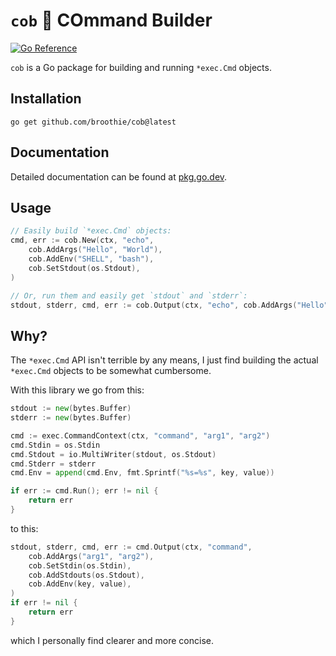 #  `cob` 🌽 COmmand Builder

[![Go Reference](https://pkg.go.dev/badge/github.com/broothie/cob.svg)](https://pkg.go.dev/github.com/broothie/cob)

`cob` is a Go package for building and running `*exec.Cmd` objects.

## Installation

```shell
go get github.com/broothie/cob@latest
```

## Documentation

Detailed documentation can be found at [pkg.go.dev](https://pkg.go.dev/github.com/broothie/cob).

## Usage

```go
// Easily build `*exec.Cmd` objects:
cmd, err := cob.New(ctx, "echo",
	cob.AddArgs("Hello", "World"),
	cob.AddEnv("SHELL", "bash"),
	cob.SetStdout(os.Stdout),
)

// Or, run them and easily get `stdout` and `stderr`:
stdout, stderr, cmd, err := cob.Output(ctx, "echo", cob.AddArgs("Hello", "World"))
```

## Why?

The `*exec.Cmd` API isn't terrible by any means,
I just find building the actual `*exec.Cmd` objects to be somewhat cumbersome.

With this library we go from this:

```go
stdout := new(bytes.Buffer)
stderr := new(bytes.Buffer)

cmd := exec.CommandContext(ctx, "command", "arg1", "arg2")
cmd.Stdin = os.Stdin
cmd.Stdout = io.MultiWriter(stdout, os.Stdout)
cmd.Stderr = stderr
cmd.Env = append(cmd.Env, fmt.Sprintf("%s=%s", key, value))

if err := cmd.Run(); err != nil {
	return err
}
```

to this:

```go
stdout, stderr, cmd, err := cmd.Output(ctx, "command",
	cob.AddArgs("arg1", "arg2"),
	cob.SetStdin(os.Stdin),
	cob.AddStdouts(os.Stdout),
	cob.AddEnv(key, value),
)
if err != nil {
	return err
}
```

which I personally find clearer and more concise.
